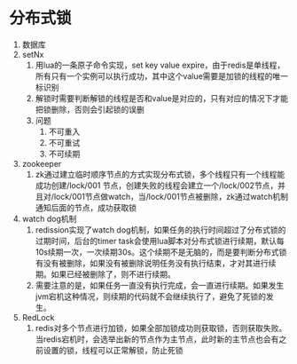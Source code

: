 # 分布式锁

1. 数据库
2. setNx
   1. 用lua的一条原子命令实现，set key value expire，由于redis是单线程，所有只有一个实例可以执行成功，其中这个value需要是加锁的线程的唯一标识别
   2. 解锁时需要判断解锁的线程是否和value是对应的，只有对应的情况下才能把锁删除，否则会引起锁的误删
   3. 问题
      1. 不可重入
      2. 不可重试
      3. 不可续期
3. zookeeper
   1. zk通过建立临时顺序节点的方式实现分布式锁，多个线程只有一个线程能成功创建/lock/001 节点，创建失败的线程会建立一个/lock/002节点，并且对/lock/001节点做watch，当/lock/001节点被删除，zk通过watch机制通知后面的节点，成功获取锁
4. watch dog机制
   1. redission实现了watch dog机制，如果任务的执行时间超过了分布式锁的过期时间，后台的timer task会使用lua脚本对分布式锁进行续期，默认每10s续期一次，一次续期30s。这个续期不是无脑的，而是要判断分布式锁有没有被删除，如果没有被删除说明任务没有执行结束，才对其进行续期。如果已经被删除了，则不进行续期。
   2. 需要注意的是，如果任务一直没有执行完成，会一直进行续期。如果发生jvm宕机这种情况，则续期的代码就不会继续执行了，避免了死锁的发生。
5. RedLock
   1. redis对多个节点进行加锁，如果全部加锁成功则获取锁，否则获取失败。当redis宕机时，会选举出新的节点作为主节点，此时新的主节点也会有之前设置的锁，线程可以正常解锁，防止死锁
